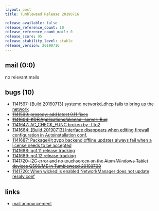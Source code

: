 ```yaml
---
layout: post
title: Tumbleweed Release 20190716

release_available: false
release_reference_count: 10
release_reference_count_mail: 0
release_score: 95
release_stability_level: stable
release_version: 20190716
---
```


## mail (0:0)

no relevant mails

## bugs (10)

<!--more-->

- [1141597: \[Build 20190713\] systemd networkd_dhcp fails to bring up the network](https://bugzilla.opensuse.org/show_bug.cgi?id=1141597)
- ~~[1141599: prosody: add latest 0.11 fixes](https://bugzilla.opensuse.org/show_bug.cgi?id=1141599)~~
- ~~[1141604: KDE:Applications/akonadi-server: Bug](https://bugzilla.opensuse.org/show_bug.cgi?id=1141604)~~
- [1141647: AC_CHECK_FUNC broken by -flto2](https://bugzilla.opensuse.org/show_bug.cgi?id=1141647)
- [1141664: \[Build 20190713\] Interface disappears when editing firewall configuration in Autoinstallation conf.](https://bugzilla.opensuse.org/show_bug.cgi?id=1141664)
- [1141687: PackageKit zypp backend offline updates always fail when a license needs to be accepted](https://bugzilla.opensuse.org/show_bug.cgi?id=1141687)
- [1141688: go1.11 release tracking](https://bugzilla.opensuse.org/show_bug.cgi?id=1141688)
- [1141689: go1.12 release tracking](https://bugzilla.opensuse.org/show_bug.cgi?id=1141689)
- ~~[1141720: I2C error and no touchscreen  on  the Atom Windows Tablet devices Q506/ME in Tumbleweed 20190708](https://bugzilla.opensuse.org/show_bug.cgi?id=1141720)~~
- [1141726: When wicked is enabled NetworkManager does not update resolv.conf](https://bugzilla.opensuse.org/show_bug.cgi?id=1141726)



## links

- [mail announcement](https://lists.opensuse.org/opensuse-factory/2019-07/msg00266.html)
